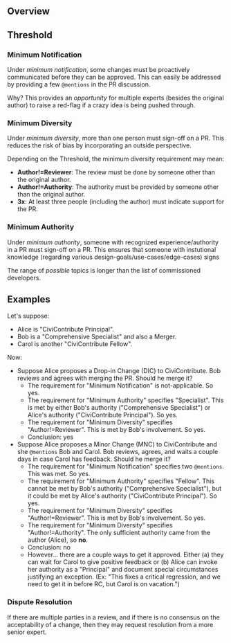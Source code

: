 ## Overview

## Threshold


### Minimum Notification

Under *minimum notification*, some changes must be proactively communicated
before they can be approved.  This can easily be addressed by providing a
few `@mentions` in the PR discussion.

Why?  This provides an *opportunity* for multiple experts (besides the
original author) to raise a red-flag if a crazy idea is being pushed
through.

### Minimum Diversity

Under *minimum diversity*, more than one person must sign-off on a PR.  This
reduces the risk of bias by incorporating an outside perspective.

Depending on the Threshold, the minimum diversity requirement may mean:

 * __Author!=Reviewer__: The review must be done by someone other than the original author.
 * __Author!=Authority__: The authority must be provided by someone other than the original author.
 * __3x__: At least three people (including the author) must indicate support for the PR.

### Minimum Authority

Under *minimum authority*, someone with recognized experience/authority in a
PR must sign-off on a PR.  This ensures that someone with instutional
knowledge (regarding various design-goals/use-cases/edge-cases) signs

The range of *possible* topics is longer than the list of commissioned
developers.

## Examples

Let's suppose:

 * Alice is "CiviContribute Principal".
 * Bob is a "Comprehensive Specialist" and also a Merger.
 * Carol is another "CiviContribute Fellow".

Now:

 * Suppose Alice proposes a Drop-in Change (DIC) to CiviContribute. Bob reviews and agrees with merging the PR. Should he merge it?
    * The requirement for "Minimum Notification" is not-applicable. So yes.
    * The requirement for "Minimum Authority" specifies "Specialist". This is met by either  Bob's authority ("Comprehensive Specialist") or Alice's authority ("CiviContribute Principal"). So yes.
    * The requirement for "Minimum Diversity" specifies "Author!=Reviewer". This is met by Bob's involvement. So yes.
    * Conclusion: yes
 * Suppose Alice proposes a Minor Change (MNC) to CiviContribute and she `@mentions` Bob and Carol. Bob reviews, agrees, and waits a couple days in case Carol has feedback. Should he merge it?
    * The requirement for "Minimum Notification" specifies two `@mentions`. This was met. So yes.
    * The requirement for "Minimum Authority" specifies "Fellow". This cannot be met by Bob's authority ("Comprehensive Specialist"), but it could be met by Alice's authority ("CiviContribute Principal"). So yes.
    * The requirement for "Minimum Diversity" specifies "Author!=Reviewer". This is met by Bob's involvement. So yes.
    * The requirement for "Minimum Diversity" specifies "Author!=Authority". The only sufficient authority came from the author (Alice), so **no**.
    * Conclusion: no
    * However...  there are a couple ways to get it approved.  Either (a) they can wait for Carol to give positive feedback or (b) Alice
      can invoke her authority as a "Principal" and document special circumstances justifying an exception.  (Ex: "This fixes a critical
      regression, and we need to get it in before RC, but Carol is on vacation.")

### Dispute Resolution

If there are multiple parties in a review, and if there is no consensus on
the acceptability of a change, then they may request resolution from a more
senior expert.
